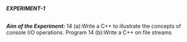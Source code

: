 #
**_EXPERIMENT-1_**
##
**_Aim of the Experiment:_**
 14 (a):Write a C++ to illustrate the concepts of console I/O operations.
 Program 14 (b):Write a C++  on file streams




